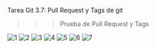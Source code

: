 Tarea Git 3.7: Pull Request y Tags de git

>>>Prueba de Pull Request y Tags

![1](https://user-images.githubusercontent.com/113700624/222223628-a4fa0920-297a-4a8a-9d33-9c565d13d946.png)
![2](https://user-images.githubusercontent.com/113700624/222223627-ae504d1d-1fba-40a1-8839-ce36b6a0fdde.png)
![3](https://user-images.githubusercontent.com/113700624/222223626-95096216-ff2f-4154-acc4-2776baf1cee5.png)
![4](https://user-images.githubusercontent.com/113700624/222223623-d53ac1d0-62a3-4758-a517-f9794a86b69b.png)
![5](https://user-images.githubusercontent.com/113700624/222223619-1cf62dfe-ae57-4148-9455-450bab837d41.png)
![6](https://user-images.githubusercontent.com/113700624/222223617-b50e9dd8-95e4-44c1-85e5-11039f0e5cf4.png)
![7](https://user-images.githubusercontent.com/113700624/222223615-0614aba6-5b13-468b-b995-940a80768e96.png)
